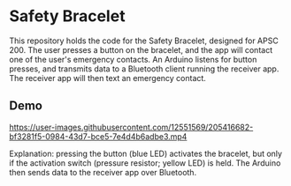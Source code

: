# Safety Bracelet

This repository holds the code for the Safety Bracelet, designed for
APSC 200. The user presses a button on the bracelet, and the app will
contact one of the user's emergency contacts. An Arduino listens for
button presses, and transmits data to a Bluetooth client running the
receiver app. The receiver app will then text an emergency contact.

## Demo

https://user-images.githubusercontent.com/12551569/205416682-bf3281f5-0984-43d7-bce5-7e4d4b6adbe3.mp4

Explanation: pressing the button (blue LED) activates the bracelet,
but only if the activation switch (pressure resistor; yellow LED) is
held. The Arduino then sends data to the receiver app over Bluetooth.
